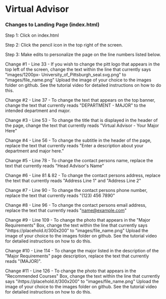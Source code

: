 # Virtual Advisor

### Changes to Landing Page (index.html)
Step 1: Click on index.html

Step 2: Click the pencil icon in the top right of the screen.

Step 3: Make edits to personalize the page on the line numbers listed below.

Change #1 - Line 33 - If you wish to change the pitt logo that appears in the top left of the screen, change the text within the line that currently says "images/1200px-                 University_of_Pittsburgh_seal.svg.png" to "images/file_name.png" Upload the image of your choice to the images folder on github. See the tutorial video for                     detailed instructions on how to do this.
    
Change #2 - Line 37 - To change the text that appears on the top banner, change the text that currently reads "DEPARTMENT - MAJOR" to the intended department and major.
    
Change #3 - Line 53 - To change the title that is displayed in the header of the page, change the text that currently reads "Virtual Advisor - Your Major Here"
    
Change #4 - Line 56 - To change the subtitle in the header of the page, replace the text that currently reads "Enter a description about your department and major here."
    
Change #5 - Line 78 - To change the contact persons name, replace the text that currently reads "Head Advisor's Name"
    
Change #6 - Line 81 & 82 - To change the contact persons address, replace the text that currently reads "Address Line 1" and "Address Line 2"
    
Change #7 - Line 90 - To change the contact persons phone number, replace the text that currently reads "(123) 456 7890"
    
Change #8 - Line 96 - To change the contact persons email address, replace the text that currently reads "name@example.com"
    
Change #9 - Line 109 - To change the photo that appears in the "Major Requirements" Box, change the text within the line that currently says "ihttps://placehold.it/300x200" to "images/file_name.png" Upload the image of your choice to the images folder on github. See the tutorial video for detailed instructions on how to do this.
    
Change #10 - Line 114 - To change the major listed in the description of the "Major Requirements" page description, replace the text that currently reads "(MAJOR)".
    
Change #11 - Line 126 - To change the photo that appears in the "Recommended Courses" Box, change the text within the line that currently says           "ihttps://placehold.it/300x200" to "images/file_name.png" Upload the image of your choice to the images folder on github. See the tutorial video for detailed instructions on how to do this.
